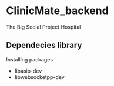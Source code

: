 # ClinicMate_backend
The Big Social Project Hospital

## Dependecies library
Installing packages
+ libasio-dev
+ libwebsocketpp-dev
